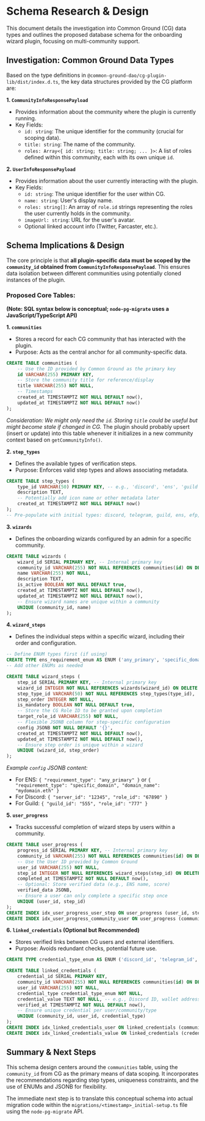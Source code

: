 # Schema Research & Design

This document details the investigation into Common Ground (CG) data types and outlines the proposed database schema for the onboarding wizard plugin, focusing on multi-community support.

## Investigation: Common Ground Data Types

Based on the type definitions in `@common-ground-dao/cg-plugin-lib/dist/index.d.ts`, the key data structures provided by the CG platform are:

**1. `CommunityInfoResponsePayload`**
   - Provides information about the community where the plugin is currently running.
   - Key Fields:
     - `id: string`: The unique identifier for the community (crucial for scoping data).
     - `title: string`: The name of the community.
     - `roles: Array<{ id: string; title: string; ... }>`: A list of roles defined within this community, each with its own unique `id`.

**2. `UserInfoResponsePayload`**
   - Provides information about the user currently interacting with the plugin.
   - Key Fields:
     - `id: string`: The unique identifier for the user within CG.
     - `name: string`: User's display name.
     - `roles: string[]`: An array of `role.id` strings representing the roles the user currently holds in the community.
     - `imageUrl: string`: URL for the user's avatar.
     - Optional linked account info (Twitter, Farcaster, etc.).

## Schema Implications & Design

The core principle is that **all plugin-specific data must be scoped by the `community_id` obtained from `CommunityInfoResponsePayload`**. This ensures data isolation between different communities using potentially cloned instances of the plugin.

### Proposed Core Tables:

**(Note: SQL syntax below is conceptual; `node-pg-migrate` uses a JavaScript/TypeScript API)**

**1. `communities`**
   - Stores a record for each CG community that has interacted with the plugin.
   - Purpose: Acts as the central anchor for all community-specific data.

   ```sql
   CREATE TABLE communities (
       -- Use the ID provided by Common Ground as the primary key
       id VARCHAR(255) PRIMARY KEY,
       -- Store the community title for reference/display
       title VARCHAR(255) NOT NULL,
       -- Timestamps
       created_at TIMESTAMPTZ NOT NULL DEFAULT now(),
       updated_at TIMESTAMPTZ NOT NULL DEFAULT now()
   );
   ```
   *Consideration: We might only need the `id`. Storing `title` could be useful but might become stale if changed in CG.* The plugin should probably upsert (insert or update) into this table whenever it initializes in a new community context based on `getCommunityInfo()`.

**2. `step_types`**
   - Defines the available types of verification steps.
   - Purpose: Enforces valid step types and allows associating metadata.

   ```sql
   CREATE TABLE step_types (
       type_id VARCHAR(50) PRIMARY KEY, -- e.g., 'discord', 'ens', 'guild'
       description TEXT,
       -- Potentially add icon name or other metadata later
       created_at TIMESTAMPTZ NOT NULL DEFAULT now()
   );
   -- Pre-populate with initial types: discord, telegram, guild, ens, efp, gitcoin_passport
   ```

**3. `wizards`**
   - Defines the onboarding wizards configured by an admin for a specific community.

   ```sql
   CREATE TABLE wizards (
       wizard_id SERIAL PRIMARY KEY, -- Internal primary key
       community_id VARCHAR(255) NOT NULL REFERENCES communities(id) ON DELETE CASCADE,
       name VARCHAR(255) NOT NULL,
       description TEXT,
       is_active BOOLEAN NOT NULL DEFAULT true,
       created_at TIMESTAMPTZ NOT NULL DEFAULT now(),
       updated_at TIMESTAMPTZ NOT NULL DEFAULT now(),
       -- Ensure wizard names are unique within a community
       UNIQUE (community_id, name)
   );
   ```

**4. `wizard_steps`**
   - Defines the individual steps within a specific wizard, including their order and configuration.

   ```sql
   -- Define ENUM types first (if using)
   CREATE TYPE ens_requirement_enum AS ENUM ('any_primary', 'specific_domain');
   -- Add other ENUMs as needed

   CREATE TABLE wizard_steps (
       step_id SERIAL PRIMARY KEY, -- Internal primary key
       wizard_id INTEGER NOT NULL REFERENCES wizards(wizard_id) ON DELETE CASCADE,
       step_type_id VARCHAR(50) NOT NULL REFERENCES step_types(type_id),
       step_order INTEGER NOT NULL,
       is_mandatory BOOLEAN NOT NULL DEFAULT true,
       -- Store the CG Role ID to be granted upon completion
       target_role_id VARCHAR(255) NOT NULL,
       -- Flexible JSONB column for step-specific configuration
       config JSONB NOT NULL DEFAULT '{}',
       created_at TIMESTAMPTZ NOT NULL DEFAULT now(),
       updated_at TIMESTAMPTZ NOT NULL DEFAULT now(),
       -- Ensure step order is unique within a wizard
       UNIQUE (wizard_id, step_order)
   );
   ```
   *Example `config` JSONB content:*
   *   For ENS: `{ "requirement_type": "any_primary" }` or `{ "requirement_type": "specific_domain", "domain_name": "mydomain.eth" }`
   *   For Discord: `{ "server_id": "12345", "role_id": "67890" }`
   *   For Guild: `{ "guild_id": "555", "role_id": "777" }`

**5. `user_progress`**
   - Tracks successful completion of wizard steps by users within a community.

   ```sql
   CREATE TABLE user_progress (
       progress_id SERIAL PRIMARY KEY, -- Internal primary key
       community_id VARCHAR(255) NOT NULL REFERENCES communities(id) ON DELETE CASCADE,
       -- Use the User ID provided by Common Ground
       user_id VARCHAR(255) NOT NULL,
       step_id INTEGER NOT NULL REFERENCES wizard_steps(step_id) ON DELETE CASCADE,
       completed_at TIMESTAMPTZ NOT NULL DEFAULT now(),
       -- Optional: Store verified data (e.g., ENS name, score)
       verified_data JSONB,
       -- Ensure a user can only complete a specific step once
       UNIQUE (user_id, step_id)
   );
   CREATE INDEX idx_user_progress_user_step ON user_progress (user_id, step_id);
   CREATE INDEX idx_user_progress_community_user ON user_progress (community_id, user_id);
   ```

**6. `linked_credentials` (Optional but Recommended)**
   - Stores verified links between CG users and external identifiers.
   - Purpose: Avoids redundant checks, potential future use.

   ```sql
   CREATE TYPE credential_type_enum AS ENUM ('discord_id', 'telegram_id', 'wallet_address', 'ens_name');

   CREATE TABLE linked_credentials (
       credential_id SERIAL PRIMARY KEY,
       community_id VARCHAR(255) NOT NULL REFERENCES communities(id) ON DELETE CASCADE,
       user_id VARCHAR(255) NOT NULL,
       credential_type credential_type_enum NOT NULL,
       credential_value TEXT NOT NULL, -- e.g., Discord ID, wallet address
       verified_at TIMESTAMPTZ NOT NULL DEFAULT now(),
       -- Ensure unique credential per user/community/type
       UNIQUE (community_id, user_id, credential_type)
   );
   CREATE INDEX idx_linked_credentials_user ON linked_credentials (community_id, user_id);
   CREATE INDEX idx_linked_credentials_value ON linked_credentials (credential_type, credential_value);
   ```

## Summary & Next Steps

This schema design centers around the `communities` table, using the `community_id` from CG as the primary means of data scoping. It incorporates the recommendations regarding step types, uniqueness constraints, and the use of ENUMs and JSONB for flexibility.

The immediate next step is to translate this conceptual schema into actual migration code within the `migrations/<timestamp>_initial-setup.ts` file using the `node-pg-migrate` API. 